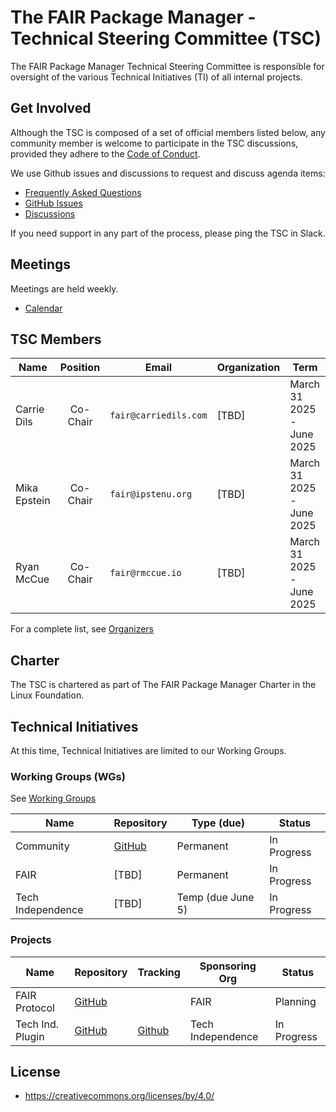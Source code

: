 # The FAIR Package Manager - Technical Steering Committee (TSC)

The FAIR Package Manager Technical Steering Committee is responsible for oversight of the various Technical Initiatives (TI) of all internal projects.

## Get Involved

Although the TSC is composed of a set of official members listed below, any community member is welcome to participate in the TSC discussions, provided they adhere to the [Code of Conduct](code-of-conduct.md).

We use Github issues and discussions to request and discuss agenda items:

* [Frequently Asked Questions](./faqs/README.md)
* [GitHub Issues](https://github.com/fairpm/tsc/issues)
* [Discussions](https://github.com/orgs/fairpm/discussions)

If you need support in any part of the process, please ping the TSC in Slack.

## Meetings

Meetings are held weekly.

* [Calendar](https://zoom-lfx.platform.linuxfoundation.org/meetings/fair-package-manager?view=month)

## TSC Members

| Name             | Position   | Email                          | Organization  | Term                         |
| ---------------- | :--------: | ------------------------------ | ------------- | -----------------------------|
| Carrie Dils      | Co-Chair   | `fair@carriedils.com`          | [TBD]         | March 31 2025 - June 2025    |
| Mika Epstein     | Co-Chair   | `fair@ipstenu.org`             | [TBD]         | March 31 2025 - June 2025    |
| Ryan McCue       | Co-Chair   | `fair@rmccue.io`               | [TBD]         | March 31 2025 - June 2025    |

For a complete list, see [Organizers](organizers.md)

## Charter

The TSC is chartered as part of The FAIR Package Manager Charter in the Linux Foundation.

## Technical Initiatives

At this time, Technical Initiatives are limited to our Working Groups.

### Working Groups (WGs)

See [Working Groups](https://github.com/fairpm/tsc/tree/main/working-groups)

| Name                           | Repository                                  | Type (due)        | Status      |
| ------------------------------ | ------------------------------------------- | ----------------- | ----------- |
| Community                      | [GitHub](https://github.com/fairpm/tsc/tree/main/working-groups/community) | Permanent         | In Progress |
| FAIR                           | [TBD]                                       | Permanent         | In Progress |
| Tech Independence              | [TBD]                                       | Temp (due June 5) | In Progress |

### Projects

| Name                   | Repository                                            | Tracking                                               | Sponsoring Org    | Status      |
| ---------------------- | ----------------------------------------------------- | ------------------------------------------------------ | ----------------- | ----------- |
| FAIR Protocol          | [GitHub](https://github.com/fairpm/fair-protocol/) |                                                        | FAIR              | Planning    |
| Tech Ind. Plugin       | [GitHub](https://github.com/fairpm/plugin/)        | [Github](https://github.com/orgs/fairpm/projects/1) | Tech Independence | In Progress |


## License

* https://creativecommons.org/licenses/by/4.0/
